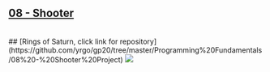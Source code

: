 ## [08 - Shooter](https://github.com/yrgo/gp20/tree/master/Programming%20Fundamentals/08%20-%20Shooter%20Project)
<br/>
## [Rings of Saturn, click link for repository](https://github.com/yrgo/gp20/tree/master/Programming%20Fundamentals/08%20-%20Shooter%20Project)
<img src="https://github.com/danielalexandernielsen/Yrgo/raw/master/Daniel_00_SideProjects/GIF/RingsOfSaturn.gif?raw=true">
